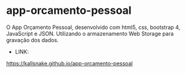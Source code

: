# app-orcamento-pessoal
O App Orçamento Pessoal, desenvolvido com html5, css, bootstrap 4, JavaScript e JSON. Utilizando o armazenamento Web Storage para gravação dos dados.

- LINK:

https://kallsnake.github.io/app-orcamento-pessoal
